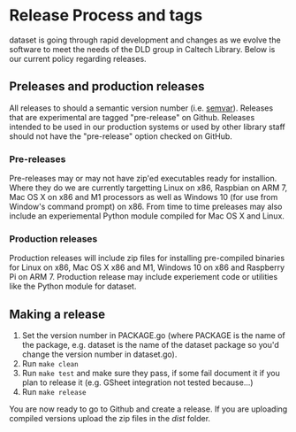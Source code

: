 
# Release Process and tags

dataset is going through rapid development and changes as we 
evolve the software to meet the needs of the DLD group in 
Caltech Library.  Below is our current policy regarding releases.

## Preleases and production releases

All releases to should a semantic version number (i.e. [semvar]()).
Releases that are experimental
are tagged "pre-release" on Github. Releases intended to be used in our production systems or used by other library staff should not have the "pre-release" option checked on GitHub.

### Pre-releases

Pre-releases may or may not have zip'ed executables ready 
for installion.  Where they do we are currently targetting Linux on x86, 
Raspbian on ARM 7, Mac OS X on x86 and M1 processors as well as 
Windows 10 (for use from Window's command prompt) on x86. From time 
to time preleases may also include an experiemental Python module 
compiled for Mac OS X and Linux.

### Production releases

Production releases will include zip files for installing pre-compiled
binaries for Linux on x86, Mac OS X x86 and M1, Windows 10 on x86 and
Raspberry Pi on ARM 7. Production release may include experiement code
or utilities like the Python module for dataset.

## Making a release

1. Set the version number in PACKAGE.go (where PACKAGE is the name of the package, e.g. dataset is the name of the dataset
package so you'd change the version number in dataset.go).
2. Run `make clean`
3. Run `make test` and make sure they pass, if some fail document it if you plan to release it (e.g. GSheet integration not tested because...)
4. Run `make release`

You are now ready to go to Github and create a release. If you are uploading compiled versions upload the zip files in the _dist_
folder.

